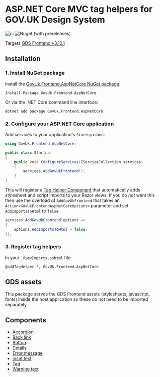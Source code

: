 # ASP.NET Core MVC tag helpers for GOV.UK Design System

![ci](https://github.com/gunndabad/govuk-frontend-aspnetcore/workflows/ci/badge.svg)
![Nuget (with prereleases)](https://img.shields.io/nuget/vpre/GovUk.Frontend.AspNetCore)

Targets [GDS Frontend v3.10.1](https://github.com/alphagov/govuk-frontend/releases/tag/v3.10.1)

## Installation

### 1. Install NuGet package

Install the [GovUk.Frontend.AspNetCore NuGet package](https://www.nuget.org/packages/GovUk.Frontend.AspNetCore/):

    Install-Package GovUk.Frontend.AspNetCore

Or via the .NET Core command line interface:

    dotnet add package GovUk.Frontend.AspNetCore

### 2. Configure your ASP.NET Core application

Add services to your application's `Startup` class:

```cs
using GovUk.Frontend.AspNetCore;

public class Startup
{
    public void ConfigureServices(IServiceCollection services)
    {
        services.AddGovUkFrontend();
    }
}
```

This will register a [Tag Helper Component](https://docs.microsoft.com/en-us/aspnet/core/mvc/views/tag-helpers/th-components?view=aspnetcore-5.0) that automatically adds stylesheet and script imports to your Razor views.
If you do *not* want this then use the overload of `AddGovUkFrontend` that takes an `Action<GovUkFrontendAspNetCoreOptions>` parameter and set `AddImportsToHtml` to `false`:

```cs
services.AddGovUkFrontend(options =>
{
    options.AddImportsToHtml = false;
});
```

### 3. Register tag helpers

In your `_ViewImports.cshtml` file:

```razor:
@addTagHelper *, GovUk.Frontend.AspNetCore
```

## GDS assets

This package serves the GDS Frontend assets (stylesheets, javascript, fonts) inside the host application so these do not need to be imported separately.

## Components

- [Accordion](docs/components/accordion.md)
- [Back link](docs/components/back-link.md)
- [Button](docs/components/button.md)
- [Details](docs/components/details.md)
- [Error message](docs/components/error-message.md)
- [Inset text](docs/components/inset-text.md)
- [Tag](docs/components/tag.md)
- [Warning text](docs/components/warning-text.md)

